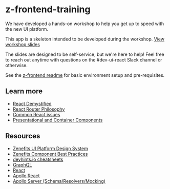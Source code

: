 # z-frontend-training

We have developed a hands-on workshop to help you get up to speed with the new UI platform.

This app is a skeleton intended to be developed during the workshop. [View workshop slides](https://docs.google.com/presentation/d/1bmddOYh7JnQgZ1js9ScRfYrv0Xp69JLh_vH2-eJKvOM/)

The slides are designed to be self-service, but we're here to help! Feel free to reach out anytime with questions
on the #dev-ui-react Slack channel or otherwise.

See the [z-frontend readme](https://github.com/zenefits/z-frontend#work-with-z-frontend) for basic environment
setup and pre-requisites.

## Learn more

- [React Demystified](http://blog.reverberate.org/2014/02/react-demystified.html)
- [React Router Philosophy](https://tylermcginnis.com/react-router-philosophy-introduction/)
- [Common React issues](https://dev.to/samerbuna/reactjs-frequently-facedproblems--l5g)
- [Presentational and Container Components](https://medium.com/@dan_abramov/smart-and-dumb-components-7ca2f9a7c7d0)

## Resources

- [Zenefits UI Platform Design System](http://ui.zenefits.com)
- [Zenefits Component Best Practices](http://ui.zenefits.com/#!/Component%20Best%20Practices)
- [devhints.io cheatsheets](https://devhints.io/react)
- [GraphQL](http://graphql.org/learn/queries/)
- [React](https://facebook.github.io/react/docs)
- [Apollo React](http://dev.apollodata.com/react)
- [Apollo Server (Schema/Resolvers/Mocking)](http://dev.apollodata.com/tools/graphql-tools/resolvers.html)
